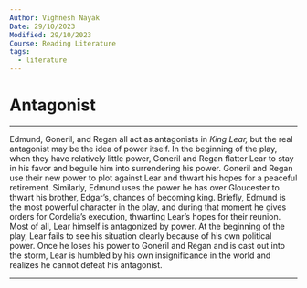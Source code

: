 ```yaml
---
Author: Vighnesh Nayak
Date: 29/10/2023
Modified: 29/10/2023
Course: Reading Literature
tags:
  - literature
---
```

# Antagonist
---
Edmund, Goneril, and Regan all act as antagonists in _King Lear,_ but the real antagonist may be the idea of power itself. In the beginning of the play, when they have relatively little power, Goneril and Regan flatter Lear to stay in his favor and beguile him into surrendering his power. Goneril and Regan use their new power to plot against Lear and thwart his hopes for a peaceful retirement. Similarly, Edmund uses the power he has over Gloucester to thwart his brother, Edgar’s, chances of becoming king. Briefly, Edmund is the most powerful character in the play, and during that moment he gives orders for Cordelia’s execution, thwarting Lear’s hopes for their reunion. Most of all, Lear himself is antagonized by power. At the beginning of the play, Lear fails to see his situation clearly because of his own political power. Once he loses his power to Goneril and Regan and is cast out into the storm, Lear is humbled by his own insignificance in the world and realizes he cannot defeat his antagonist.

---
